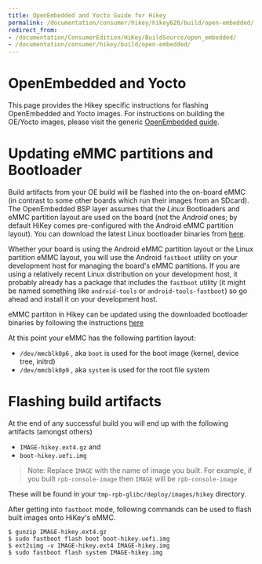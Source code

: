 ```yaml
---
title: OpenEmbedded and Yocto Guide for Hikey
permalink: /documentation/consumer/hikey/hikey620/build/open-embedded/
redirect_from:
- /documentation/ConsumerEdition/HiKey/BuildSource/open_embedded/
- /documentation/consumer/hikey/build/open-embedded/
---
```


# OpenEmbedded and Yocto

This page provides the Hikey specific instructions for flashing OpenEmbedded and Yocto images. For instructions on building
the OE/Yocto images, please visit the generic [OpenEmbedded guide](../../../guides/open_embedded/).

# Updating eMMC partitions and Bootloader

Build artifacts from your OE build will be flashed into the on-board eMMC (in contrast to some other boards which run their images from an SDcard). The OpenEmbedded BSP layer assumes that the _Linux_ Bootloaders and eMMC partition layout are used on the
board (not the _Android_ ones; by default HiKey comes pre-configured with the Android eMMC partition layout).
You can download the latest Linux bootloader binaries from [here](http://releases.linaro.org/96boards/hikey/linaro/binaries/latest/).

Whether your board is using the Android eMMC partition layout or the Linux partition eMMC layout, you will use the
Android `fastboot` utility on your development host for managing the board's eMMC partitions. If you are using a
relatively recent Linux distribution on your development host, it probably already has a package that includes
the `fastboot` utility (it might be named something like `android-tools` or `android-tools-fastboot`) so go ahead and
install it on your development host.

eMMC partiton in Hikey can be updated using the downloaded bootloader binaries by following the instructions [here](https://github.com/96boards/documentation/blob/master/consumer/hikey/hikey620/installation/board-recovery.md#installing-a-bootloader)

At this point your eMMC has the following partition layout:

* `/dev/mmcblk0p6` , aka `boot` is used for the boot image (kernel, device tree, initrd)
* `/dev/mmcblk0p9` , aka `system` is used for the root file system

# Flashing build artifacts

At the end of any successful build you will end up with the following artifacts (amongst others)
* `IMAGE-hikey.ext4.gz` and
* `boot-hikey.uefi.img`

> Note: Replace `IMAGE` with the name of image you built. For example, if you built `rpb-console-image` then `IMAGE` will
be `rpb-console-image`

These will be found in your `tmp-rpb-glibc/deploy/images/hikey` directory.

After getting into `fastboot` mode, following commands can be used to flash built images onto HiKey's eMMC.

```shell
$ gunzip IMAGE-hikey.ext4.gz
$ sudo fastboot flash boot boot-hikey.uefi.img
$ ext2simg -v IMAGE-hikey.ext4 IMAGE-hikey.img
$ sudo fastboot flash system IMAGE-hikey.img
```
